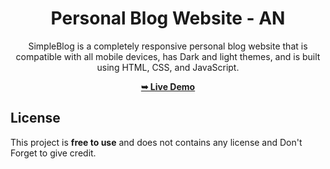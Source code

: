 <div align="center">

# Personal Blog Website - AN

SimpleBlog is a completely responsive personal blog website that is compatible with all mobile devices, has Dark and light themes, and is built using HTML, CSS, and JavaScript.

 <a href="https://github.com/andi-nugroho/"><strong>➥ Live Demo</strong></a> 
 
 </div>

## License

This project is **free to use** and does not contains any license and Don't Forget to give credit.

